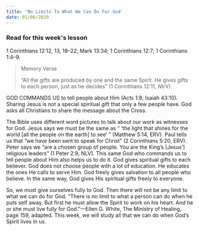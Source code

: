 ```yaml
---
title: 'No Limits To What We Can Do For God'
date: 01/08/2020
---
```


### Read for this week's lesson
1 Corinthians 12:12, 13, 18–22; Mark 13:34; 1 Corinthians 12:7; 1 Corinthians 1:4–9.

> <p>Memory Verse</p>
> “All the gifts are produced by one and the same Spirit. He gives gifts to each person, just as he decides” (1 Corinthians 12:11, NIrV).

GOD COMMANDS US to tell people about Him (Acts 1:8; Isaiah 43:10). Sharing Jesus is not a special spiritual gift that only a few people have. God asks all Christians to share the message about the Cross.

The Bible uses different word pictures to talk about our work as witnesses for God. Jesus says we must be the same as “ ‘the light that shines for the world [all the people on the earth] to see’ ” (Matthew 5:14, ERV). Paul tells us that “we have been sent to speak for Christ” (2 Corinthians 5:20, ERV). Peter says we “are a chosen group of people. You are the King’s [Jesus’] religious leaders” (1 Peter 2:9, NLV). This same God who commands us to tell people about Him also helps us to do it. God gives spiritual gifts to each believer. God does not choose people with a lot of education. He educates the ones He calls to serve Him. God freely gives salvation to all people who believe. In the same way, God gives His spiritual gifts freely to everyone.

So, we must give ourselves fully to God. Then there will not be any limit to what we can do for God. “There is no limit to what a person can do when he puts self away. But first he must allow the Spirit to work on his heart. And he or she must live fully for God.”—Ellen G. White, The Ministry of Healing, page 159, adapted. This week, we will study all that we can do when God’s Spirit lives in us.
